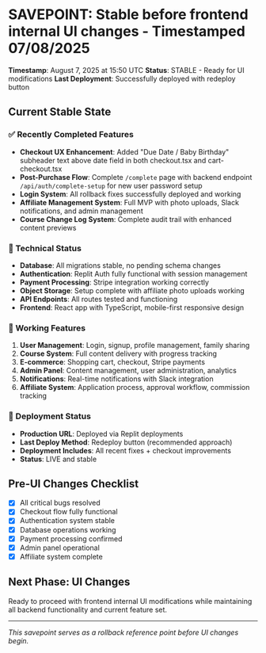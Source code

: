 # SAVEPOINT: Stable before frontend internal UI changes - Timestamped 07/08/2025

**Timestamp**: August 7, 2025 at 15:50 UTC
**Status**: STABLE - Ready for UI modifications
**Last Deployment**: Successfully deployed with redeploy button

## Current Stable State

### ✅ Recently Completed Features
- **Checkout UX Enhancement**: Added "Due Date / Baby Birthday" subheader text above date field in both checkout.tsx and cart-checkout.tsx
- **Post-Purchase Flow**: Complete `/complete` page with backend endpoint `/api/auth/complete-setup` for new user password setup
- **Login System**: All rollback fixes successfully deployed and working
- **Affiliate Management System**: Full MVP with photo uploads, Slack notifications, and admin management
- **Course Change Log System**: Complete audit trail with enhanced content previews

### 🔧 Technical Status
- **Database**: All migrations stable, no pending schema changes
- **Authentication**: Replit Auth fully functional with session management
- **Payment Processing**: Stripe integration working correctly
- **Object Storage**: Setup complete with affiliate photo uploads working
- **API Endpoints**: All routes tested and functioning
- **Frontend**: React app with TypeScript, mobile-first responsive design

### 🎯 Working Features
1. **User Management**: Login, signup, profile management, family sharing
2. **Course System**: Full content delivery with progress tracking
3. **E-commerce**: Shopping cart, checkout, Stripe payments
4. **Admin Panel**: Content management, user administration, analytics
5. **Notifications**: Real-time notifications with Slack integration
6. **Affiliate System**: Application process, approval workflow, commission tracking

### 🚀 Deployment Status
- **Production URL**: Deployed via Replit deployments
- **Last Deploy Method**: Redeploy button (recommended approach)
- **Deployment Includes**: All recent fixes + checkout improvements
- **Status**: LIVE and stable

## Pre-UI Changes Checklist
- [x] All critical bugs resolved
- [x] Checkout flow fully functional
- [x] Authentication system stable
- [x] Database operations working
- [x] Payment processing confirmed
- [x] Admin panel operational
- [x] Affiliate system complete

## Next Phase: UI Changes
Ready to proceed with frontend internal UI modifications while maintaining all backend functionality and current feature set.

---
*This savepoint serves as a rollback reference point before UI changes begin.*
